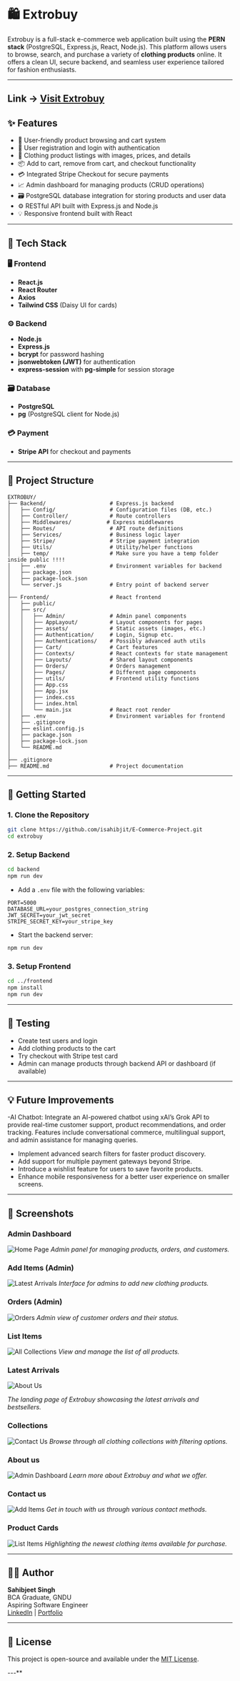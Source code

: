 # 🛍️ Extrobuy

Extrobuy is a full-stack e-commerce web application built using the **PERN stack** (PostgreSQL, Express.js, React, Node.js). This platform allows users to browse, search, and purchase a variety of **clothing products** online. It offers a clean UI, secure backend, and seamless user experience tailored for fashion enthusiasts.

---
## Link -> <a target="_blank" href="https://e-commerce-project-frontend-3h97.onrender.com/">Visit Extrobuy </a>

## ✨ Features

- 🛒 User-friendly product browsing and cart system  
- 🔐 User registration and login with authentication  
- 👕 Clothing product listings with images, prices, and details  
- 📦 Add to cart, remove from cart, and checkout functionality  
- 💳 Integrated Stripe Checkout for secure payments  
- 📈 Admin dashboard for managing products (CRUD operations)  
- 🗃️ PostgreSQL database integration for storing products and user data  
- ⚙️ RESTful API built with Express.js and Node.js  
- 💡 Responsive frontend built with React  

---

## 🧱 Tech Stack

### 🖥️ Frontend
- **React.js**
- **React Router**
- **Axios**
- **Tailwind CSS** (Daisy UI for cards)

### ⚙️ Backend

- **Node.js**
- **Express.js**
- **bcrypt** for password hashing
- **jsonwebtoken (JWT)** for authentication
- **express-session** with **pg-simple** for session storage


### 🗃️ Database
- **PostgreSQL**
- **pg** (PostgreSQL client for Node.js)

### 💳 Payment
- **Stripe API** for checkout and payments

---

## 📁 Project Structure

```
EXTROBUY/
├── Backend/                    # Express.js backend
│   ├── Config/                 # Configuration files (DB, etc.)
│   ├── Controller/             # Route controllers
│   ├── Middlewares/           # Express middlewares
│   ├── Routes/                 # API route definitions
│   ├── Services/               # Business logic layer
│   ├── Stripe/                 # Stripe payment integration
│   ├── Utils/                  # Utility/helper functions
│   ├── temp/                   # Make sure you have a temp folder inside public !!!!
│   ├── .env                    # Environment variables for backend
│   ├── package.json
│   ├── package-lock.json
│   └── server.js               # Entry point of backend server
│
├── Frontend/                   # React frontend
│   ├── public/
│   ├── src/
│   │   ├── Admin/              # Admin panel components
│   │   ├── AppLayout/          # Layout components for pages
│   │   ├── assets/             # Static assets (images, etc.)
│   │   ├── Authentication/     # Login, Signup etc.
│   │   ├── Authentications/    # Possibly advanced auth utils
│   │   ├── Cart/               # Cart features
│   │   ├── Contexts/           # React contexts for state management
│   │   ├── Layouts/            # Shared layout components
│   │   ├── Orders/             # Orders management
│   │   ├── Pages/              # Different page components
│   │   ├── utils/              # Frontend utility functions
│   │   ├── App.css
│   │   ├── App.jsx
│   │   ├── index.css
│   │   ├── index.html
│   │   └── main.jsx            # React root render
│   ├── .env                    # Environment variables for frontend
│   ├── .gitignore
│   ├── eslint.config.js
│   ├── package.json
│   ├── package-lock.json
│   └── README.md
│
├── .gitignore
├── README.md                   # Project documentation

```

---

## 🚀 Getting Started

### 1. Clone the Repository

```bash
git clone https://github.com/isahibjit/E-Commerce-Project.git
cd extrobuy
```

### 2. Setup Backend

```bash
cd backend
npm run dev
```

- Add a `.env` file with the following variables:

```
PORT=5000
DATABASE_URL=your_postgres_connection_string
JWT_SECRET=your_jwt_secret
STRIPE_SECRET_KEY=your_stripe_key
```

- Start the backend server:
```bash
npm run dev
```

### 3. Setup Frontend

```bash
cd ../frontend
npm install
npm run dev
```

---

## 🧪 Testing

- Create test users and login  
- Add clothing products to the cart  
- Try checkout with Stripe test card  
- Admin can manage products through backend API or dashboard (if available)

---

## 💡 Future Improvements
-AI Chatbot: Integrate an AI-powered chatbot using xAI’s Grok API to provide real-time customer support, product recommendations, and order tracking. Features include conversational commerce, multilingual support, and admin assistance for managing queries.
- Implement advanced search filters for faster product discovery.
- Add support for multiple payment gateways beyond Stripe.
- Introduce a wishlist feature for users to save favorite products.
- Enhance mobile responsiveness for a better user experience on smaller screens.


---

## 📸 Screenshots

### Admin Dashboard
![Home Page](https://res.cloudinary.com/sunnysingh78376/image/upload/v1745381392/Screenshot_2025-04-23_093405_a0eeho.png)
*Admin panel for managing products, orders, and customers.*

### Add Items (Admin)
![Latest Arrivals](https://res.cloudinary.com/sunnysingh78376/image/upload/v1745381391/Screenshot_2025-04-23_093417_cbutnp.png)
*Interface for admins to add new clothing products.*

### Orders (Admin)
![Orders](https://res.cloudinary.com/sunnysingh78376/image/upload/v1745381390/Screenshot_2025-04-23_093441_fiu49k.png)
*Admin view of customer orders and their status.*


### List Items
![All Collections](https://res.cloudinary.com/sunnysingh78376/image/upload/v1745381391/Screenshot_2025-04-23_093427_hfx9c6.png)
*View and manage the list of all products.*
### Latest Arrivals
![About Us](https://res.cloudinary.com/sunnysingh78376/image/upload/v1745381391/Screenshot_2025-04-23_093112_su4ptp.png)

*The landing page of Extrobuy showcasing the latest arrivals and bestsellers.*

### Collections
![Contact Us](https://res.cloudinary.com/sunnysingh78376/image/upload/v1745381391/Screenshot_2025-04-23_093237_u5zax7.png)
*Browse through all clothing collections with filtering options.*

### About us
![Admin Dashboard](https://res.cloudinary.com/sunnysingh78376/image/upload/v1745381390/Screenshot_2025-04-23_093251_j7wqk6.png)
*Learn more about Extrobuy and what we offer.*

### Contact us
![Add Items](https://res.cloudinary.com/sunnysingh78376/image/upload/v1745381390/Screenshot_2025-04-23_093304_vdmr9g.png)
*Get in touch with us through various contact methods.*

### Product Cards
![List Items](https://res.cloudinary.com/sunnysingh78376/image/upload/v1745381390/Screenshot_2025-04-23_093222_adjtqc.png)
*Highlighting the newest clothing items available for purchase.*

---

## 🧑‍💻 Author

**Sahibjeet Singh**  
BCA Graduate, GNDU  
Aspiring Software Engineer  
[LinkedIn](#) | [Portfolio](#) 

---

## 📜 License

This project is open-source and available under the [MIT License](LICENSE).

---** 
